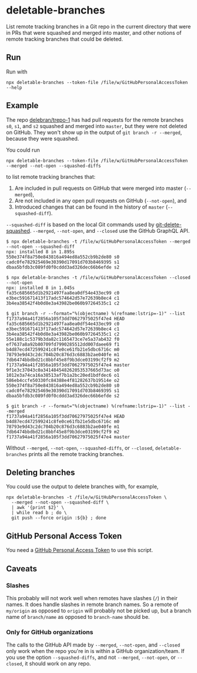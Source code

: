 # deletable-branches

List remote tracking branches in a Git repo in the current directory that were in PRs that were squashed and merged into master, and other notions of remote tracking branches that could be deleted.

## Run

Run with

```
npx deletable-branches --token-file /file/w/GitHubPersonalAccessToken --help
```

## Example

The repo [delebran/trepo-1](https://github.com/delebran/trepo-1) has had pull requests for the remote branches `s0`, `s1`, and `s2` squashed and merged into `master`, but they were not deleted on GitHub. They won't show up in the output of `git branch -r --merged`, because they were squashed.

You could run

```
npx deletable-branches --token-file /file/w/GitHubPersonalAccessToken --merged --not-open --squashed-diffs
```

to list remote tracking branches that:

1. Are included in pull requests on GitHub that were merged into master (`--merged`),
1. Are not included in any open pull requests on GitHub (`--not-open`), and
1. Introduced changes that can be found in the history of `master` (`--squashed-diff`).

`--squashed-diff` is based on the local Git commands used by [git-delete-squashed](https://www.npmjs.com/package/git-delete-squashed). `--merged`, `--not-open`, and `--closed` use the GitHub GraphQL API.

```
$ npx deletable-branches -t /file/w/GitHubPersonalAccessToken --merged --not-open --squashed-diff
npx: installed 8 in 1.895s
550e374f8a750e843816a494ed8a552cb9b2de80 s0
cadc0fe782925469e30390d17091d703b8469395 s1
dbaa5bfdb3c089fd0f0cddd3ad326dec66b6efde s2

$ npx deletable-branches -t /file/w/GitHubPersonalAccessToken --closed --not-open
npx: installed 8 in 1.045s
fa35c685665d1b2921497faa8ea0df54e433ec99 c0
e3bec591671413f17adc574642d57e72639b8ec4 c1
3b4ea38542f4b0d8e3a43982be060b97264535c1 c2

$ git branch -r --format="%(objectname) %(refname:lstrip=-1)" --list
f1737a94a41f2856a105f3dd70627975025f47e4 HEAD
fa35c685665d1b2921497faa8ea0df54e433ec99 c0
e3bec591671413f17adc574642d57e72639b8ec4 c1
3b4ea38542f4b0d8e3a43982be060b97264535c1 c2
55e188c1c5379b3da82c1165473ce7e5a37ab432 f0
ef7637a8a92b80709fd7990285512dd007daee69 f1
b4d87ecd472599241c8fe0ce61fb21e5dbc6716c m0
78793e9d43c2dc704b20c876d3c6883b2ae040fe m1
7db6474bbdbd21c8bbf45e8f9b3dce03199cf2f9 m2
f1737a94a41f2856a105f3dd70627975025f47e4 master
9f1e3c37043c0a341484548262053537665d73ac o0
1012e3a74ca16a38513af7b1a2bc20ed1bdfdec6 o1
586eb4ccfe50330fc84388e4f81282637b19514e o2
550e374f8a750e843816a494ed8a552cb9b2de80 s0
cadc0fe782925469e30390d17091d703b8469395 s1
dbaa5bfdb3c089fd0f0cddd3ad326dec66b6efde s2

$ git branch -r --format="%(objectname) %(refname:lstrip=-1)" --list --merged
f1737a94a41f2856a105f3dd70627975025f47e4 HEAD
b4d87ecd472599241c8fe0ce61fb21e5dbc6716c m0
78793e9d43c2dc704b20c876d3c6883b2ae040fe m1
7db6474bbdbd21c8bbf45e8f9b3dce03199cf2f9 m2
f1737a94a41f2856a105f3dd70627975025f47e4 master
```

Without `--merged`, `--not-open`, `--squashed-diffs`, or `--closed`, `deletable-branches` prints all the remote tracking branches.

## Deleting branches

You could use the output to delete branches with, for example,

```
npx deletable-branches -t /file/w/GitHubPersonalAccessToken \
  --merged --not-open --squashed-diff \
  | awk '{print $2}' \
  | while read b ; do \
  git push --force origin :${b} ; done
```

## GitHub Personal Access Token

You need a [GitHub Personal Access Token](https://developer.github.com/v4/guides/forming-calls/#authenticating-with-graphql) to use this script.

## Caveats

### Slashes

This probably will not work well when remotes have slashes (`/`) in their names. It does handle slashes in remote branch names. So a remote of `my/origin` as opposed to `origin` will probably not be picked up, but a branch name of `branch/name` as opposed to `branch-name` should be.

### Only for GitHub organizations

The calls to the GitHub API made by `--merged`, `--not-open`, and `--closed` only work when the repo you're in is within a GitHub organization/team. If you use the option `--squashed-diffs`, and not `--merged`, `--not-open`, or `--closed`, it should work on any repo.
